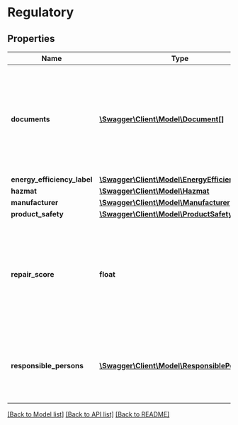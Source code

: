 # Regulatory

## Properties
Name | Type | Description | Notes
------------ | ------------- | ------------- | -------------
**documents** | [**\Swagger\Client\Model\Document[]**](Document.md) | This container provides a collection of regulatory documents associated with the listing.&lt;br&gt;&lt;br&gt;For information on removing one or more files from a listing using the &lt;a href&#x3D; \&quot;/api-docs/sell/inventory/resources/offer/methods/updateOffer\&quot; target&#x3D;\&quot;_blank\&quot;&gt;updateOffer&lt;/a&gt;  method, see &lt;a href&#x3D; \&quot;/api-docs/sell/static/inventory/managing-document-media.html#revise\&quot; target&#x3D;\&quot;_blank\&quot;&gt;Remove documents from listings.&lt;/a&gt; .&lt;br&gt;&lt;br&gt;&lt;span class&#x3D;\&quot;tablenote\&quot;&gt;&lt;b&gt;Note:&lt;/b&gt; As a part of General Product Safety Regulation (GPSR) requirements effective on December 13th, 2024, sellers operating in, or shipping to, EU-based countries or Northern Ireland  are conditionally required to provide regulatory document information in their eBay listings. For more information on GPSR, see &lt;a href &#x3D; \&quot;https://www.ebay.com/sellercenter/resources/general-product-safety-regulation \&quot; target&#x3D;\&quot;_blank\&quot;&gt;General Product Safety Regulation (GPSR)&lt;/a&gt;.&lt;/span&gt; | [optional] 
**energy_efficiency_label** | [**\Swagger\Client\Model\EnergyEfficiencyLabel**](EnergyEfficiencyLabel.md) |  | [optional] 
**hazmat** | [**\Swagger\Client\Model\Hazmat**](Hazmat.md) |  | [optional] 
**manufacturer** | [**\Swagger\Client\Model\Manufacturer**](Manufacturer.md) |  | [optional] 
**product_safety** | [**\Swagger\Client\Model\ProductSafety**](ProductSafety.md) |  | [optional] 
**repair_score** | **float** | This field represents the repair index for the listing.&lt;br&gt;&lt;br&gt;The repair index identifies the manufacturer&#x27;s repair score for a product (i.e., how easy is it to repair the product.) This field is a floating point value between 0.0 (i.e., difficult to repair,) and 10.0 (i.e., easily repaired.)&lt;br&gt;&lt;br&gt;&lt;span class&#x3D;\&quot;tablenote\&quot;&gt;&lt;b&gt;Note:&lt;/b&gt; &lt;code&gt;0&lt;/code&gt; should not be used as a default value, as it implies the product is not repairable.&lt;/span&gt;&lt;br&gt;The format for &lt;b&gt;repairScore&lt;/b&gt; is limited to one decimal place. For example:&lt;ul&gt;&lt;li&gt;&lt;code&gt;7.9&lt;/code&gt; and &lt;code&gt;0.0&lt;/code&gt; are both valid scores&lt;/li&gt;&lt;li&gt;&lt;code&gt;5.645&lt;/code&gt; and &lt;code&gt;2.10&lt;/code&gt; are both invalid scores&lt;/li&gt;&lt;/ul&gt;&lt;br&gt;&lt;span class&#x3D;\&quot;tablenote\&quot;&gt;&lt;b&gt;Note:&lt;/b&gt; Repair score is not applicable to all categories. Use the &lt;a href&#x3D;\&quot;/api-docs/sell/metadata/resources/marketplace/methods/getExtendedProducerResponsibilityPolicies\&quot; target&#x3D;\&quot;_blank\&quot;&gt;getExtendedProducerResponsibilityPolicies&lt;/a&gt; method of the &lt;b&gt;Metadata API&lt;/b&gt; to see where repair score is applicable.&lt;/span&gt; | [optional] 
**responsible_persons** | [**\Swagger\Client\Model\ResponsiblePerson[]**](ResponsiblePerson.md) | This container provides information about the EU-based Responsible Persons or entities associated with the listing.&lt;br&gt;&lt;br&gt;A maximum of 5 EU Responsible Persons are supported.&lt;br&gt;&lt;br&gt;&lt;span class&#x3D;\&quot;tablenote\&quot;&gt;&lt;b&gt;Note:&lt;/b&gt; As a part of General Product Safety Regulation (GPSR) requirements effective on December 13th, 2024, sellers operating in, or shipping to, EU-based countries or Northern Ireland  are conditionally required to provide regulatory Responsible Persons information in their eBay listings. For more information on GPSR, see &lt;a href &#x3D; \&quot;https://www.ebay.com/sellercenter/resources/general-product-safety-regulation \&quot; target&#x3D;\&quot;_blank\&quot;&gt;General Product Safety Regulation (GPSR)&lt;/a&gt;.&lt;/span&gt; | [optional] 

[[Back to Model list]](../../README.md#documentation-for-models) [[Back to API list]](../../README.md#documentation-for-api-endpoints) [[Back to README]](../../README.md)

